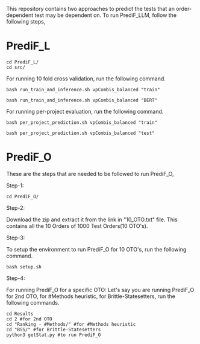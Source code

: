 This repository contains two approaches to predict the tests that an order-dependent test may be dependent on. To run PrediF_LLM, follow the following steps,

# PrediF_L

```shell
cd PrediF_L/
cd src/
```

For running 10 fold cross validation, run the following command.

```shell
bash run_train_and_inference.sh vpCombis_balanced "train"
```

```shell
bash run_train_and_inference.sh vpCombis_balanced "BERT"
```

For running per-project evaluation, run the following command.

```shell
bash per_project_prediction.sh vpCombis_balanced "train" 
```

```shell
bash per_project_prediction.sh vpCombis_balanced "test"
```

# PrediF_O

These are the steps that are needed to be followed to run PrediF_O,

Step-1: 
```shell
cd PrediF_O/
```

Step-2: 

Download the zip and extract it from the link in "10_OTO.txt" file. This contains all the 10 Orders of 1000 Test Orders(10 OTO's).

Step-3:

To setup the environment to run PrediF_O for 10 OTO's, run the following command.
```shell
bash setup.sh
```

Step-4:

For running PrediF_O for a specific OTO:
Let's say you are running PrediF_O for 2nd OTO, for #Methods heuristic, for Brittle-Statesetters, run the following commands.
```shell
cd Results 
cd 2 #for 2nd OTO
cd "Ranking - #Methods/" #for #Methods heuristic
cd "BSS/" #for Brittle-Statesetters
python3 getStat.py #to run PrediF_O
```


